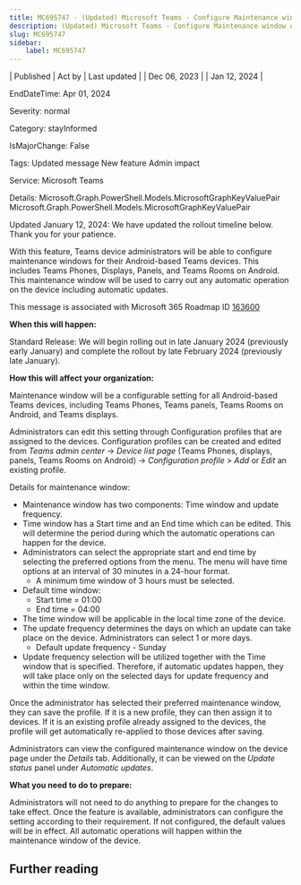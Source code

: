 ```yaml
---
title: MC695747 - (Updated) Microsoft Teams - Configure Maintenance window on Teams admin center for Android-based Teams devices
description: (Updated) Microsoft Teams - Configure Maintenance window on Teams admin center for Android-based Teams devices
slug: MC695747
sidebar:
    label: MC695747
---
```


| Published | Act by | Last updated |
| Dec 06, 2023 |  | Jan 12, 2024 |

EndDateTime: Apr 01, 2024

Severity: normal

Category: stayInformed

IsMajorChange: False

Tags: Updated message New feature Admin impact

Service: Microsoft Teams

Details: Microsoft.Graph.PowerShell.Models.MicrosoftGraphKeyValuePair Microsoft.Graph.PowerShell.Models.MicrosoftGraphKeyValuePair

<p style="">Updated January 12, 2024: We have updated the rollout timeline below. Thank you for your patience.&nbsp;</p><p style="">With this feature, Teams device administrators will be able to configure maintenance windows for their Android-based Teams devices. This includes Teams Phones, Displays, Panels, and Teams Rooms on Android. This maintenance window will be used to carry out any automatic operation on the device including automatic updates.<br></p>
<p>This message is associated with Microsoft 365 Roadmap ID <a href="https://www.microsoft.com/microsoft-365/roadmap?filters=&amp;searchterms=163600" target="_blank">163600</a></p>
<p><b>When this will happen:</b></p>

<p>Standard Release: We will begin rolling out in late January 2024 (previously early January) and complete the rollout by late February 2024 (previously late January).</p>

<p><b>How this will affect your organization:</b></p>

<p>Maintenance window will be a configurable setting for all Android-based Teams devices, including Teams Phones, Teams panels, Teams Rooms on Android, and Teams displays.
</p><p>Administrators can edit this setting through Configuration profiles that are assigned to the devices. Configuration profiles can be created and edited from <i style="">Teams admin center</i>&nbsp;-&gt; <i style="">Device list page</i> (Teams Phones, displays, panels, Teams Rooms on Android) -&gt; <i>Configuration profile</i> &gt; <i style="">Add</i> or <i>Edit </i>an existing profile.
</p><p>Details for maintenance window:
</p><ul><li>Maintenance window has two components: Time window and update frequency.</li><li>Time window has a Start time and an End time which can be edited. This will determine the period during which the automatic operations can happen for the device.</li><li>Administrators can select the appropriate start and end time by selecting the preferred options from the menu. The menu will have time options at an interval of 30 minutes in a 24-hour format.<ul><li>A minimum time window of 3 hours must be selected.</li></ul></li><li>Default time window:<ul><li>Start time = 01:00</li><li>End time = 04:00<br></li></ul></li><li>The time window will be applicable in the local time zone of the device.</li><li>The update frequency determines the days on which an update can take place on the device. Administrators can select 1 or more days.<ul><li>Default update frequency - Sunday<br></li></ul></li><li>Update frequency selection will be utilized together with the Time window that is specified. Therefore, if automatic updates happen, they will take place only on the selected days for update frequency and within the time window.</li></ul><p>Once the administrator has selected their preferred maintenance window, they can save the profile. If it is a new profile, they can then assign it to devices. If it is an existing profile already assigned to the devices, the profile will get automatically re-applied to those devices after saving.</p><p>Administrators can view the configured maintenance window on the device page under the <i>Details </i>tab. Additionally, it can be viewed on the <i>Update status</i> panel under <i>Automatic updates</i>.</p>
<p><b>What you need to do to prepare:</b></p>
<p>Administrators will not need to do anything to prepare for the changes to take effect. Once the feature is available, administrators can configure the setting according to their requirement. If not configured, the default values will be in effect. All automatic operations will happen within the maintenance window of the device.</p>

## Further reading
